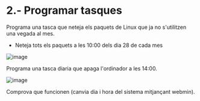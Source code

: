 # 2.- Programar tasques

Programa una tasca que neteja els paquets de Linux que ja no s'utilitzen una vegada al mes.

- Neteja tots els paquets a les 10:00 dels dia 28 de cada mes 

![image](https://github.com/user-attachments/assets/10bed508-3080-4bc5-a8dd-a0123fa91f50)



Programa una tasca diaria que apaga l'ordinador a les 14:00.


![image](https://github.com/user-attachments/assets/50ef36c4-ae60-4dfb-ba55-1a9f77fede2d)


Comprova que funcionen (canvia dia i hora del sistema mitjançant webmin).
